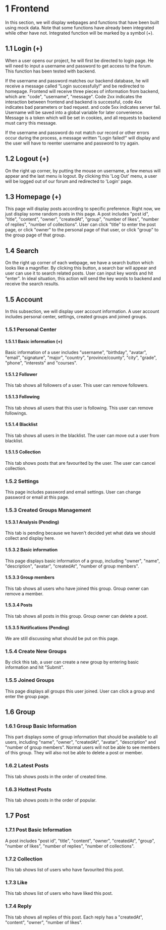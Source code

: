 # 1 Frontend
In this section, we will display webpages and functions that have been built using mock data. Note that some functions have already been integrated while other have not. Integrated function will be marked by a symbol (+).

## 1.1 Login (+)
When a user opens our project, he will first be directed to login page. He will need to input a username and password to get access to the forum. This function has been tested with backend.

If the username and password matches our backend database, he will receive a message called "Login successfully!"  and be redirected to homepage. Frontend will receive three pieces of information from backend, which are: "code",  "username", "message". Code 2xx indicates the interaction between frontend and backend is successful, code 4xx indicates bad parameters or bad request. and code 5xx indicates server fail. Username will be saved into a global variable for later convenience. Message is a token which will be set in cookies, and all requests to backend must carry this message. 

If the username and password do not match our record or other errors occur during the process, a message written "Login failed!" will display and the user will have to reenter username and password to try again. 

## 1.2 Logout (+)
On the right up corner, by putting the mouse on username, a few menus will appear and the last menu is logout. By clicking this 'Log Out' menu, a user will be logged out of our forum and redirected to 'Login' page. 

## 1.3 Homepage (+)
This page will display posts according to specific preference. Right now, we just display some random posts in this page. A post includes "post id", "title", "content", "owner", "createdAt", "group", "number of likes", "number of replies", "number of collections". User can click "title" to enter the post page, or click "owner" to the personal page of that user, or click "group" to the group page of that group.

## 1.4 Search
On the right up corner of each webpage, we have a search button which looks like a magnifier. By clicking this button,  a search bar will appear and user can use it to search related posts. User can input key words and hit "enter". In ideal situation, this action will send the key words to backend and receive the search results.

## 1.5 Account
In this subsection, we will display user account information. A user account includes personal center, settings, created groups and joined groups. 
### 1.5.1 Personal Center
#### 1.5.1.1 Basic information (+)
Basic information of a user includes "username", "birthday", "avatar", "email", "signature", "major", "country", "province/county", "city", "grade", "phone", "interests" and "courses".
#### 1.5.1.2 Follower
This tab shows all followers of a user. This user can remove followers. 
#### 1.5.1.3 Following
This tab shows all users that this user is following. This user can remove followings. 
#### 1.5.1.4 Blacklist
This tab shows all users in the blacklist. The user can move out a user from blacklist.
#### 1.5.1.5 Collection
This tab shows posts that are favourited by the user. The user can cancel collection.
### 1.5.2 Settings
This page includes password and email settings. User can change password or email at this page.
### 1.5.3 Created Groups Management
#### 1.5.3.1 Analysis (Pending)
This tab is pending because we haven't decided yet what data we should collect and display here.
#### 1.5.3.2 Basic information
This page displays basic information of a group, including "owner", "name", "description", "avatar", "createdAt", "number of group members".
#### 1.5.3.3 Group members
This tab shows all users who have joined this group. Group owner can remove a member.
#### 1.5.3.4 Posts
This tab shows all posts in this group. Group owner can delete a post.
#### 1.5.3.5 Notifications (Pending)
We are still discussing what should be put on this page.
### 1.5.4 Create New Groups
By click this tab, a user can create a new group by entering basic information and hit "Submit".
### 1.5.5 Joined Groups
This page displays all groups this user joined. User can click a group and enter the group page.

## 1.6 Group 
### 1.6.1 Group Basic Information
This part displays some of group information that should be available to all users, including "name", "owner", "createdAt", "avatar", "description" and "number of group members". Normal users will not be able to see members of this group. They will also not be able to delete a post or member.
### 1.6.2 Latest Posts
This tab shows posts in the order of created time.
### 1.6.3 Hottest Posts
This tab shows posts in the order of popular.
## 1.7 Post
### 1.7.1 Post Basic Information
A post includes "post id", "title", "content", "owner", "createdAt", "group", "number of likes", "number of replies", "number of collections". 
### 1.7.2 Collection
This tab shows list of users who have favourited this post.
### 1.7.3 Like
This tab shows list of users who have liked this post. 
### 1.7.4 Reply
This tab shows all replies of this post. Each reply has a "createdAt", "content", "owner", "number of likes". 
